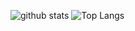 ![github stats](https://github-readme-stats.vercel.app/api?username=zhen-ke&show_icons=true&count_private=true&include_all_commits=true)
![Top Langs](https://github-readme-stats.vercel.app/api/top-langs/?username=zhen-ke&layout=compact&hide=html,css,xslt&langs_count=8)
